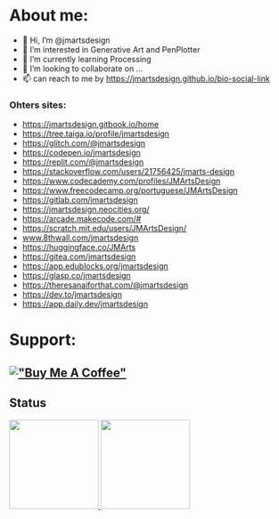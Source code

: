 <!---
jmartsdesign/jmartsdesign is a ✨ special ✨ repository because its `README.md` (this file) appears on your GitHub profile.
You can click the Preview link to take a look at your changes.
--->
# About me:
- 👋 Hi, I’m @jmartsdesign
- 👀 I’m interested in Generative Art and PenPlotter
- 🌱 I’m currently learning Processing
- 💞️ I’m looking to collaborate on ...
- 📫 can reach to me by https://jmartsdesign.github.io/bio-social-link

### Ohters sites:
- https://jmartsdesign.gitbook.io/home
- https://tree.taiga.io/profile/jmartsdesign
- https://glitch.com/@jmartsdesign
- https://codepen.io/jmartsdesign
- https://replit.com/@jmartsdesign
- https://stackoverflow.com/users/21756425/jmarts-design
- https://www.codecademy.com/profiles/JMArtsDesign
- https://www.freecodecamp.org/portuguese/JMArtsDesign
- https://gitlab.com/jmartsdesign
- https://jmartsdesign.neocities.org/
- https://arcade.makecode.com/#
- https://scratch.mit.edu/users/JMArtsDesign/
- www.8thwall.com/jmartsdesign
- https://huggingface.co/JMArts
- https://gitea.com/jmartsdesign
- https://app.edublocks.org/jmartsdesign
- https://glasp.co/jmartsdesign
- https://theresanaiforthat.com/@jmartsdesign
- https://dev.to/jmartsdesign
- https://app.daily.dev/jmartsdesign

# Support:
[!["Buy Me A Coffee"](https://www.buymeacoffee.com/assets/img/custom_images/orange_img.png)](https://www.buymeacoffee.com/jmartsdesign)
---

<div><h2>Status</h2></div>
<div allign="center">
    <a href="https://github.com/jmartsdesign">
  <img height="160em" width="" src="https://github-readme-stats.vercel.app/api?username=jmartsdesign&show_icons=true&theme=dracula&include_all_commits=true&count_private=true"/> 
      <img height="160em" src="https://github-readme-stats.vercel.app/api/top-langs/?username=jmartsdesign&layout=compact&langs_count=7&theme=dracula"/>   
</div>  

